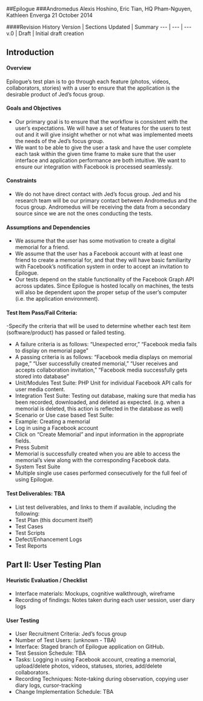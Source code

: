 ##Epilogue
###Andromedus
Alexis Hoshino, Eric Tian, HQ Pham-Nguyen, Kathleen Enverga
21 October 2014

####Revision History
Version | Sections Updated | Summary
---   | ---   | ---
v.0   | Draft   | Initial draft creation

## Introduction
#### Overview
Epilogue’s test plan is to go through each feature (photos, videos, collaborators, stories) with a user to ensure that the application is the desirable product of Jed’s focus group.

#### Goals and Objectives
- Our primary goal is to ensure that the workflow is consistent with the user’s expectations. We will have a set of features for the users to test out and it will give insight whether or not what was implemented meets the needs of the Jed’s focus group.
- We want to be able to give the user a task and have the user complete each task within the given time frame to make sure that the user interface and application performance are both intuitive. We want to ensure our integration with Facebook is processed seamlessly. 

#### Constraints
- We do not have direct contact with Jed’s focus group. Jed and his research team will be our primary contact between Andromedus and the focus group. Andromedus will be receiving the data from a secondary source since we are not the ones conducting the tests.

#### Assumptions and Dependencies
- We assume that the user has some motivation to create a digital memorial for a friend.
- We assume that the user has a Facebook account with at least one friend to create a memorial for, and that they will have basic familiarity with Facebook’s notification system in order to accept an invitation to Epilogue.
- Our tests depend on the stable functionality of the Facebook Graph API across updates. Since Epilogue is hosted locally on machines, the tests will also be dependent upon the proper setup of the user’s computer (i.e. the application environment).

#### Test Item Pass/Fail Criteria:
-Specify the criteria that will be used to determine whether each test item (software/product) has passed or failed testing.
- A failure criteria is as follows: “Unexpected error,” “Facebook media fails to display on memorial page”
- A passing criteria is as follows: “Facebook media displays on memorial page,” “User successfully created memorial,” “User receives and accepts collaboration invitation,” “Facebook media successfully gets stored into database”
- Unit/Modules Test Suite: PHP Unit for individual Facebook API calls for user media content.
- Integration Test Suite: Testing out database, making sure that media has been recorded, downloaded, and deleted as expected. (e.g. when a memorial is deleted, this action is reflected in the database as well)
- Scenario or Use case based Test Suite: 
- Example: Creating a memorial
- Log in using a Facebook account
- Click on “Create Memorial” and input information in the appropriate fields.
- Press Submit 
- Memorial is successfully created when you are able to access the memorial’s view along with the corresponding Facebook data.
- System Test Suite
- Multiple single use cases performed consecutively for the full feel of using Epilogue.
 
#### Test Deliverables: TBA
- List test deliverables, and links to them if available, including the following:
- Test Plan (this document itself)
- Test Cases
- Test Scripts
- Defect/Enhancement Logs
- Test Reports
 
## Part II:  User Testing Plan

#### Heuristic Evaluation / Checklist
- Interface materials: Mockups, cognitive walkthrough, wireframe
- Recording of findings: Notes taken during each user session, user diary logs

#### User Testing
- User Recruitment Criteria: Jed’s focus group
- Number of Test Users: (unknown - TBA)
- Interface: Staged branch of Epilogue application on GitHub.
- Test Session Schedule: TBA
- Tasks: Logging in using Facebook account, creating a memorial, upload/delete photos, videos, statuses, stories, add/delete collaborators.
- Recording Techniques: Note-taking during observation, copying user diary logs, cursor-tracking
- Change Implementation Schedule: TBA
